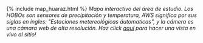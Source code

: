 {% include map_huaraz.html %}
*Mapa interactivo del área de estudio. Los HOBOs son sensores de precipitación y
temperatura, AWS significa por sus siglas en íngles: "Estaciones 
metereológicas áutomaticas", y la cámera es una cámara web de alta resolución. Haz 
click <a href="https://www.foto-webcam.eu/webcam/huaraz/" target="_blank">aquí</a>
para hacer una vista en vivo al sitio!*
